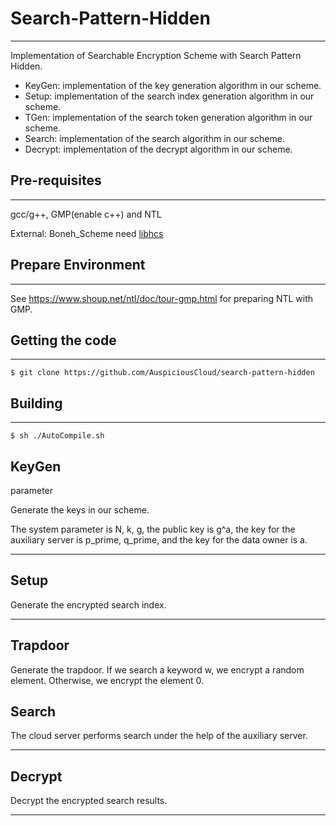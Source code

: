 # Search-Pattern-Hidden

---

Implementation of Searchable Encryption Scheme with Search Pattern Hidden.

- KeyGen: implementation of the key generation algorithm in our scheme.
- Setup: implementation of the search index generation algorithm in our scheme.
- TGen: implementation of the search token generation algorithm in our scheme.
- Search: implementation of the search algorithm in our scheme.
- Decrypt: implementation of the decrypt algorithm in our scheme.

## Pre-requisites

---

gcc/g++, GMP(enable c++) and NTL

External: Boneh_Scheme need [libhcs]

## Prepare Environment

---

See https://www.shoup.net/ntl/doc/tour-gmp.html for preparing NTL with GMP.

## Getting the code

---

```shell
$ git clone https://github.com/AuspiciousCloud/search-pattern-hidden
```

## Building

---

```shell
$ sh ./AutoCompile.sh
```

## KeyGen

parameter

Generate the keys in our scheme.

The system parameter is N, k, g, the public key is g^a, the key for the auxiliary server is p_prime, q_prime, and the key for the data owner is a.

---

## Setup

Generate the encrypted search index.

---

## Trapdoor

Generate the trapdoor. If we search a keyword w, we encrypt a random element. Otherwise, we encrypt the element $0$.

## Search

The cloud server performs search under the help of the auxiliary server.

---

## Decrypt

Decrypt the encrypted search results.

---

[libhcs]: https://github.com/tiehuis/libhcs

